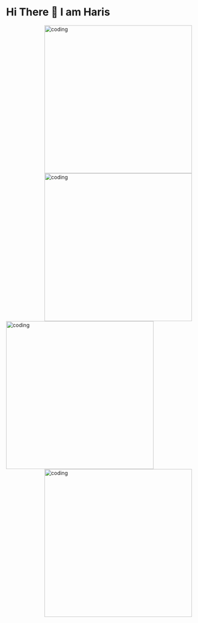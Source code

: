 # Hi There 👋 I am Haris
<img align="right" alt="coding" width="400" src="https://cdn.dribbble.com/users/1162077/screenshots/3848914/programmer.gif">
<img align="right" alt="coding" width="400" src="https://user-images.githubusercontent.com/74038190/240906093-9be4d344-6782-461a-b5a6-32a07bf7b34e.gif">
<img align="left" alt="coding" width="400" src="https://user-images.githubusercontent.com/74038190/212747919-84b68444-0d81-46db-a338-7ec50e9dd4cd.gif">
<img align="right" alt="coding" width="400" src="https://user-images.githubusercontent.com/74038190/235294016-6556559a-ed58-4ca6-a4c9-c307cbe0b6b7.gif">

